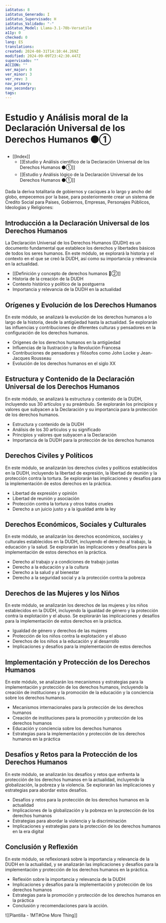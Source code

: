 ```yaml
---
iaStatus: 8
iaStatus_Generado: I
iaStatus_Supervisado: H
iaStatus_Validado: "-"
iaStatus_Model: Llama-3.1-70b-Versatile
a11y: 0
checked: 0
lang: ES
translations: 
created: 2024-08-31T14:10:44.269Z
modified: 2024-09-09T23:42:30.447Z
supervisado: ""
ACCION: ""
ver_major: 0
ver_minor: 3
ver_rev: 3
nav_primary: 
nav_secondary: 
tags:
---
```

# Estudio y Análisis moral de la Declaración Universal de los Derechos Humanos  ⚫①

* [[Index]]
	* [[Estudio y Análisis científico de la Declaración Universal de los Derechos Humanos  ⚫①]]
	* [[Estudio y Análisis lógico de la Declaración Universal de los Derechos Humanos   ⚫①]]
	


Dada la deriva totalitaria de gobiernos y caciques a lo largo y ancho del globo, empecemos por la base, para posteriormente crear un sistema de Credito Social  para Paises, Gobiernos, Empresas, Personajes Públicos, Ideologias y Religiones:

## Introducción a la Declaración Universal de los Derechos Humanos

 La Declaración Universal de los Derechos Humanos (DUDH) es un documento fundamental que establece los derechos y libertades básicos de todos los seres humanos. En este módulo, se explorará la historia y el contexto en el que se creó la DUDH, así como su importancia y relevancia en la actualidad.

* [[Definición y concepto de derechos humanos  🔴②]]
* Historia de la creación de la DUDH
* Contexto histórico y político de la postguerra
* Importancia y relevancia de la DUDH en la actualidad

## Orígenes y Evolución de los Derechos Humanos

 En este módulo, se analizará la evolución de los derechos humanos a lo largo de la historia, desde la antigüedad hasta la actualidad. Se explorarán las influencias y contribuciones de diferentes culturas y pensadores en la configuración de los derechos humanos.

* Orígenes de los derechos humanos en la antigüedad
* Influencias de la Ilustración y la Revolución Francesa
* Contribuciones de pensadores y filósofos como John Locke y Jean-Jacques Rousseau
* Evolución de los derechos humanos en el siglo XX

## Estructura y Contenido de la Declaración Universal de los Derechos Humanos

 En este módulo, se analizará la estructura y contenido de la DUDH, incluyendo sus 30 artículos y su preámbulo. Se explorarán los principios y valores que subyacen a la Declaración y su importancia para la protección de los derechos humanos.

* Estructura y contenido de la DUDH
* Análisis de los 30 artículos y su significado
* Principios y valores que subyacen a la Declaración
* Importancia de la DUDH para la protección de los derechos humanos

## Derechos Civiles y Políticos

 En este módulo, se analizarán los derechos civiles y políticos establecidos en la DUDH, incluyendo la libertad de expresión, la libertad de reunión y la protección contra la tortura. Se explorarán las implicaciones y desafíos para la implementación de estos derechos en la práctica.

* Libertad de expresión y opinión
* Libertad de reunión y asociación
* Protección contra la tortura y otros tratos crueles
* Derecho a un juicio justo y a la igualdad ante la ley

## Derechos Económicos, Sociales y Culturales

 En este módulo, se analizarán los derechos económicos, sociales y culturales establecidos en la DUDH, incluyendo el derecho al trabajo, la educación y la salud. Se explorarán las implicaciones y desafíos para la implementación de estos derechos en la práctica.

* Derecho al trabajo y a condiciones de trabajo justas
* Derecho a la educación y a la cultura
* Derecho a la salud y al bienestar
* Derecho a la seguridad social y a la protección contra la pobreza

## Derechos de las Mujeres y los Niños

 En este módulo, se analizarán los derechos de las mujeres y los niños establecidos en la DUDH, incluyendo la igualdad de género y la protección contra la explotación y el abuso. Se explorarán las implicaciones y desafíos para la implementación de estos derechos en la práctica.

* Igualdad de género y derechos de las mujeres
* Protección de los niños contra la explotación y el abuso
* Derechos de los niños a la educación y al desarrollo
* Implicaciones y desafíos para la implementación de estos derechos

## Implementación y Protección de los Derechos Humanos

 En este módulo, se analizarán los mecanismos y estrategias para la implementación y protección de los derechos humanos, incluyendo la creación de instituciones y la promoción de la educación y la conciencia sobre los derechos humanos.

* Mecanismos internacionales para la protección de los derechos humanos
* Creación de instituciones para la promoción y protección de los derechos humanos
* Educación y conciencia sobre los derechos humanos
* Estrategias para la implementación y protección de los derechos humanos en la práctica

## Desafíos y Retos para la Protección de los Derechos Humanos

 En este módulo, se analizarán los desafíos y retos que enfrenta la protección de los derechos humanos en la actualidad, incluyendo la globalización, la pobreza y la violencia. Se explorarán las implicaciones y estrategias para abordar estos desafíos.

* Desafíos y retos para la protección de los derechos humanos en la actualidad
* Implicaciones de la globalización y la pobreza en la protección de los derechos humanos
* Estrategias para abordar la violencia y la discriminación
* Implicaciones y estrategias para la protección de los derechos humanos en la era digital

## Conclusión y Reflexión

 En este módulo, se reflexionará sobre la importancia y relevancia de la DUDH en la actualidad, y se analizarán las implicaciones y desafíos para la implementación y protección de los derechos humanos en la práctica.

* Reflexión sobre la importancia y relevancia de la DUDH
* Implicaciones y desafíos para la implementación y protección de los derechos humanos
* Estrategias para la promoción y protección de los derechos humanos en la práctica
* Conclusión y recomendaciones para la acción.

![[Plantilla - 1MT#One More Thing]]